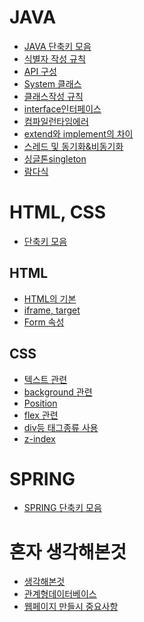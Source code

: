 # JAVA
- [JAVA 단축키 모음]()
- [식별자 작성 규칙](https://github.com/Hoonyyyy/TIL/blob/main/JAVA/%EC%8B%9D%EB%B3%84%EC%9E%90%20%EC%9E%91%EC%84%B1%20%EA%B7%9C%EC%B9%99.MD#%EC%8B%9D%EB%B3%84%EC%9E%90-%EC%9E%91%EC%84%B1-%EA%B7%9C%EC%B9%99)
- [API 구성](https://github.com/Hoonyyyy/TIL/blob/main/JAVA/API%20%EA%B5%AC%EC%84%B1.MD#api-%EA%B5%AC%EC%84%B1)
- [System 클래스](https://github.com/Hoonyyyy/TIL/blob/main/JAVA/System%20%ED%81%B4%EB%9E%98%EC%8A%A4.MD#system-%ED%81%B4%EB%9E%98%EC%8A%A4)
- [클래스작성 규칙](https://github.com/Hoonyyyy/TIL/blob/main/JAVA/%ED%81%B4%EB%9E%98%EC%8A%A4%20%EC%9E%91%EC%84%B1%EA%B7%9C%EC%B9%99.MD#%ED%81%B4%EB%9E%98%EC%8A%A4-%EC%9E%91%EC%84%B1%EC%9D%98-%EC%9B%90%EC%B9%99solid)
- [interface인터페이스](https://github.com/Hoonyyyy/TIL/blob/main/JAVA/%EC%9D%B8%ED%84%B0%ED%8E%98%EC%9D%B4%EC%8A%A4.MD#interface)
- [컴파일런타임에러](https://github.com/Hoonyyyy/TIL/blob/main/JAVA/compile%20runtime%20error.MD#run-time-compile-time)
- [extend와 implement의 차이](https://github.com/Hoonyyyy/TIL/blob/main/JAVA/extend%EC%99%80%20implements%EC%9D%98%20%EC%B0%A8%EC%9D%B4.MD#%EC%B0%A8%EC%9D%B4)
- [스레드 및 동기화&비동기화](https://github.com/Hoonyyyy/TIL/blob/main/JAVA/Thread%2C%20%EB%8F%99%EA%B8%B0%20%EB%B0%8F%20%EB%B9%84%EB%8F%99%EA%B8%B0%ED%99%94.MD#thread)
- [싱글톤singleton](https://github.com/Hoonyyyy/TIL/blob/main/JAVA/%EC%8B%B1%EA%B8%80%ED%86%A4Singleton.MD#%EC%8B%B1%EA%B8%80%ED%86%A4)
- [람다식](https://github.com/Hoonyyyy/TIL/blob/main/JAVA/%EB%9E%8C%EB%8B%A4%EC%8B%9D.MD#%EB%9E%8C%EB%8B%A4%EC%8B%9D)

# HTML, CSS
- [단축키 모음]()
## HTML
- [HTML의 기본](https://github.com/Hoonyyyy/TIL/blob/main/HTML.CSS/HTML%EC%9D%98%20%EA%B8%B0%EB%B3%B8.MD#html5)
- [iframe, target](https://github.com/Hoonyyyy/TIL/blob/main/HTML.CSS/iframe%20target.MD#iframe)
- [Form 속성](https://github.com/Hoonyyyy/TIL/blob/main/HTML.CSS/Form%EC%86%8D%EC%84%B1.MD#form-%EC%86%8D%EC%84%B1)

## CSS
- [텍스트 관련](https://github.com/Hoonyyyy/TIL/blob/main/HTML.CSS/%ED%85%8D%EC%8A%A4%ED%8A%B8%20%EA%B4%80%EB%A0%A8.MD#%ED%85%8D%EC%8A%A4%ED%8A%B8-%EC%9E%A5%EC%8B%9D-text-decoration)
- [background 관련]()
- [Position](https://github.com/Hoonyyyy/TIL/blob/main/HTML.CSS/Position%EA%B4%80%EB%A0%A8.MD#fixed%EB%A5%BC-%EC%9D%B4%EC%9A%A9%ED%95%B4%EC%84%9C-%EC%9C%84%EC%B9%98%EC%9E%A1%EB%8A%94%EA%B2%8C-%EB%8D%94%EC%9A%B1-%EC%A2%8B%EB%8B%A4)
- [flex 관련](https://github.com/Hoonyyyy/TIL/blob/main/HTML.CSS/flex.MD#flex-%EA%B8%B0%EB%B3%B8)
- [div등 태그종류 사용](https://github.com/Hoonyyyy/TIL/blob/main/HTML.CSS/%ED%83%9C%EA%B7%B8%EC%A2%85%EB%A5%98%20%EB%B0%8F%20%EC%82%AC%EC%9A%A9.MD#div)
- [z-index](https://github.com/Hoonyyyy/TIL/blob/main/HTML.CSS/z-index.MD#z-index)

# SPRING
- [SPRING 단축키 모음](https://github.com/Hoonyyyy/TIL/blob/main/JAVA%20SPRING/%EB%8B%A8%EC%B6%95%ED%82%A4%20%EB%AA%A8%EC%9D%8C.MD)

# 혼자 생각해본것
- [생각해본것](https://github.com/Hoonyyyy/TIL/blob/main/%ED%98%BC%EC%9E%90%20%EC%83%9D%EA%B0%81/%EC%83%9D%EA%B0%81%ED%95%B4%EB%B3%B8%EA%B2%83.MD)
- [관계형데이터베이스](https://github.com/Hoonyyyy/TIL/blob/main/%ED%98%BC%EC%9E%90%20%EC%83%9D%EA%B0%81/%EA%B4%80%EA%B3%84%ED%98%95%EB%8D%B0%EC%9D%B4%ED%84%B0%EB%B2%A0%EC%9D%B4%EC%8A%A4%EA%B3%B5%EB%B6%80.MD#%EA%B4%80%EA%B3%84%ED%98%95-%EB%8D%B0%EC%9D%B4%ED%84%B0%EB%B2%A0%EC%9D%B4%EC%8A%A4)
- [웹페이지 만들시 중요사항](https://github.com/Hoonyyyy/TIL/new/main/%ED%98%BC%EC%9E%90%20%EC%83%9D%EA%B0%81#%EC%9B%B9%ED%8E%98%EC%9D%B4%EC%A7%80-%EB%A7%8C%EB%93%A4%EC%8B%9C-%EC%A4%91%EC%9A%94%ED%95%9C%EA%B2%83)
